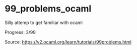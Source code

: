 # 99_problems_ocaml

Silly attemp to get familiar with ocaml

Progress: 3/99

Source: https://v2.ocaml.org/learn/tutorials/99problems.html
